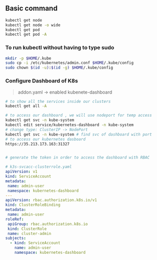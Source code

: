 ## Basic command
```bash
kubectl get node
kubectl get node -o wide 
kubectl get pod 
kubectl get pod -A
```

### To run kubectl without having to type sudo 
```bash
mkdir -p $HOME/.kube
sudo cp -i /etc/kubernetes/admin.conf $HOME/.kube/config
sudo chown $(id -u):$(id -g) $HOME/.kube/config

```
### Configure Dashboard of K8s
> addon.yaml -> enabled kubenete-dashboard 


```bash
# to show all the services inside our clusters 
kubectl get all -A

# to access our dashboard , we will use nodeport for temp access 
kubectl get svc -n kube-system
kubectl edit service/kubernetes-dashboard -n kube-system
# change type: ClusterIP -> NodePort
kubectl get svc -n kube-system # find svc of dashboard with port 
# to access our kubernetes dasboard 
https://35.213.173.163:31327 


# generate the token in order to access the dashboard with RBAC 
```

```yaml
# k3s-svcacc-clusterrole.yaml
apiVersion: v1
kind: ServiceAccount
metadata:
 name: admin-user
 namespace: kubernetes-dashboard
---
apiVersion: rbac.authorization.k8s.io/v1
kind: ClusterRoleBinding
metadata:
 name: admin-user
roleRef:
 apiGroup: rbac.authorization.k8s.io
 kind: ClusterRole
 name: cluster-admin
subjects:
  - kind: ServiceAccount
    name: admin-user
    namespace: kubernetes-dashboard
```